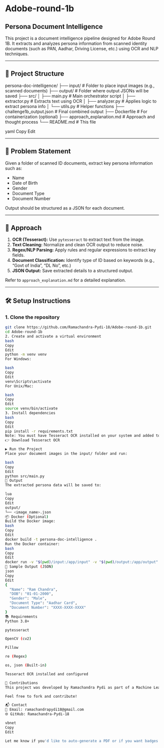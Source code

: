 # Adobe-round-1b

## Persona Document Intelligence

This project is a document intelligence pipeline designed for Adobe Round 1B. It extracts and analyzes persona information from scanned identity documents (such as PAN, Aadhar, Driving License, etc.) using OCR and NLP techniques.

---

## 🚀 Project Structure

persona-doc-intelligence/
├── input/ # Folder to place input images (e.g., scanned documents)
├── output/ # Folder where output JSONs will be saved
├── src/
│ ├── main.py # Main orchestrator script
│ ├── extractor.py # Extracts text using OCR
│ ├── analyzer.py # Applies logic to extract persona info
│ └── utils.py # Helper functions
├── challenge1b_output.json # Final combined output
├── Dockerfile # For containerization (optional)
├── approach_explanation.md # Approach and thought process
└── README.md # This file

yaml
Copy
Edit

---

## 📌 Problem Statement

Given a folder of scanned ID documents, extract key persona information such as:

- Name  
- Date of Birth  
- Gender  
- Document Type  
- Document Number  

Output should be structured as a JSON for each document.

---

## 🧠 Approach

1. **OCR (Tesseract):** Use `pytesseract` to extract text from the image.  
2. **Text Cleaning:** Normalize and clean OCR output to reduce noise.  
3. **Regex/NLP Parsing:** Apply rules and regular expressions to extract key fields.  
4. **Document Classification:** Identify type of ID based on keywords (e.g., “Govt of India”, “DL No”, etc.)  
5. **JSON Output:** Save extracted details to a structured output.  

Refer to `approach_explanation.md` for a detailed explanation.

---

## 🛠️ Setup Instructions

### 1. Clone the repository
```bash
git clone https://github.com/Ramachandra-Pydi-18/Adobe-round-1b.git
cd Adobe-round-1b
2. Create and activate a virtual environment
bash
Copy
Edit
python -m venv venv
For Windows:

bash
Copy
Edit
venv\Scripts\activate
For Unix/Mac:

bash
Copy
Edit
source venv/bin/activate
3. Install dependencies
bash
Copy
Edit
pip install -r requirements.txt
Note: You must have Tesseract OCR installed on your system and added to PATH.
👉 Download Tesseract OCR

▶️ Run the Project
Place your document images in the input/ folder and run:

bash
Copy
Edit
python src/main.py
📁 Output
The extracted persona data will be saved to:

lua
Copy
Edit
output/
└── <image_name>.json
📦 Docker (Optional)
Build the Docker image:
bash
Copy
Edit
docker build -t persona-doc-intelligence .
Run the Docker container:
bash
Copy
Edit
docker run -v "$(pwd)/input:/app/input" -v "$(pwd)/output:/app/output" persona-doc-intelligence
📄 Sample Output (JSON)
json
Copy
Edit
{
  "Name": "Ram Chandra",
  "DOB": "01-01-2000",
  "Gender": "Male",
  "Document Type": "Aadhar Card",
  "Document Number": "XXXX-XXXX-XXXX"
}
📚 Requirements
Python 3.8+

pytesseract

OpenCV (cv2)

Pillow

re (Regex)

os, json (Built-in)

Tesseract OCR installed and configured

🤝 Contributions
This project was developed by Ramachandra Pydi as part of a Machine Learning round for Adobe.

Feel free to fork and contribute!

📬 Contact
📧 Email: ramachandrapydi18@gmail.com
🌐 GitHub: Ramachandra-Pydi-18

vbnet
Copy
Edit

Let me know if you'd like to auto-generate a PDF or if you want badges (like build,
